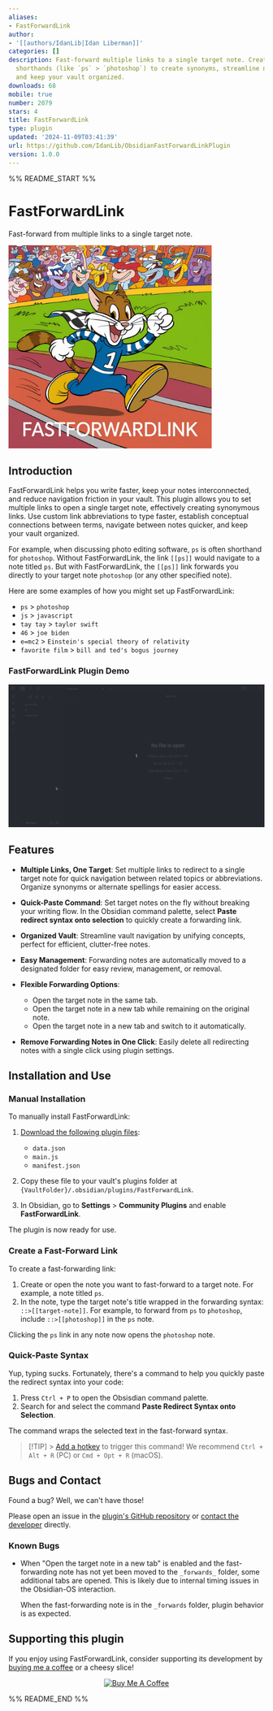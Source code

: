 ```yaml
---
aliases:
- FastForwardLink
author:
- '[[authors/IdanLib|Idan Liberman]]'
categories: []
description: Fast-forward multiple links to a single target note. Create custom link
  shorthands (like `ps` > `photoshop`) to create synonyms, streamline navigation,
  and keep your vault organized.
downloads: 68
mobile: true
number: 2079
stars: 4
title: FastForwardLink
type: plugin
updated: '2024-11-09T03:41:39'
url: https://github.com/IdanLib/ObsidianFastForwardLinkPlugin
version: 1.0.0
---
```


%% README_START %%

# FastForwardLink

Fast-forward from multiple links to a single target note.

 <img src="https://raw.githubusercontent.com/IdanLib/ObsidianFastForwardLinkPlugin/HEAD/fastforwardlink.jpeg" alt="Girl in a jacket" width="400">

## Introduction

FastForwardLink helps you write faster, keep your notes interconnected, and reduce navigation friction in your vault. This plugin allows you to set multiple links to open a single target note, effectively creating synonymous links. Use custom link abbreviations to type faster, establish conceptual connections between terms, navigate between notes quicker, and keep your vault organized.

For example, when discussing photo editing software, `ps` is often shorthand for `photoshop`. Without FastForwardLink, the link `[[ps]]` would navigate to a note titled `ps`. But with FastForwardLink, the `[[ps]]` link forwards you directly to your target note `photoshop` (or any other specified note).

Here are some examples of how you might set up FastForwardLink:

-   `ps` > `photoshop`
-   `js` > `javascript`
-   `tay tay` > `taylor swift`
-   `46` > `joe biden`
-   `e=mc2` > `Einstein's special theory of relativity`
-   `favorite film` > `bill and ted's bogus journey`

### FastForwardLink Plugin Demo

![demo](https://raw.githubusercontent.com/IdanLib/ObsidianFastForwardLinkPlugin/HEAD/plugin_demo.gif)

## Features

-   **Multiple Links, One Target**: Set multiple links to redirect to a single target note for quick navigation between related topics or abbreviations. Organize synonyms or alternate spellings for easier access.

-   **Quick-Paste Command**: Set target notes on the fly without breaking your writing flow. In the Obsidian command palette, select **Paste redirect syntax onto selection** to quickly create a forwarding link.

-   **Organized Vault**: Streamline vault navigation by unifying concepts, perfect for efficient, clutter-free notes.

-   **Easy Management**: Forwarding notes are automatically moved to a designated folder for easy review, management, or removal.

-   **Flexible Forwarding Options**:

    -   Open the target note in the same tab.
    -   Open the target note in a new tab while remaining on the original note.
    -   Open the target note in a new tab and switch to it automatically.

-   **Remove Forwarding Notes in One Click**: Easily delete all redirecting notes with a single click using plugin settings.

## Installation and Use

### Manual Installation

To manually install FastForwardLink:

1. [Download the following plugin files](https://github.com/IdanLib/ObsidianFastForwardLinkPlugin):

    - `data.json`
    - `main.js`
    - `manifest.json`

2. Copy these file to your vault's plugins folder at `{VaultFolder}/.obsidian/plugins/FastForwardLink`.
3. In Obsidian, go to **Settings** > **Community Plugins** and enable **FastForwardLink**.

The plugin is now ready for use.

### Create a Fast-Forward Link

To create a fast-forwarding link:

1. Create or open the note you want to fast-forward to a target note. For example, a note titled `ps`.
2. In the note, type the target note's title wrapped in the forwarding syntax: `::>[[target-note]]`. For example, to forward from `ps` to `photoshop`, include `::>[[photoshop]]` in the `ps` note.

Clicking the `ps` link in any note now opens the `photoshop` note.

### Quick-Paste Syntax

Yup, typing sucks. Fortunately, there's a command to help you quickly paste the redirect syntax into your code:

1. Press `Ctrl + P` to open the Obsisdian command palette.
2. Search for and select the command **Paste Redirect Syntax onto Selection**.

The command wraps the selected text in the fast-forward syntax.

> [!TIP] > [Add a hotkey](https://help.obsidian.md/User+interface/Hotkeys#Setting+hotkeys) to trigger this command! We recommend `Ctrl + Alt + R` (PC) or `Cmd + Opt + R` (macOS).

## Bugs and Contact

Found a bug? Well, we can't have those!

Please open an issue in the [plugin's GitHub repository](https://github.com/IdanLib/ObsidianFastForwardLinkPlugin) or [contact the developer](mailto:idanlib@gmail.com) directly.

### Known Bugs

-   When "Open the target note in a new tab" is enabled and the fast-forwarding note has not yet been moved to the `_forwards_` folder, some additional tabs are opened. This is likely due to internal timing issues in the Obsidian-OS interaction.

    When the fast-forwarding note is in the `_forwards` folder, plugin behavior is as expected.

## Supporting this plugin

If you enjoy using FastForwardLink, consider supporting its development by [buying me a coffee](https://www.buymeacoffee.com/idanlib) or a cheesy slice!

<div style="text-align: center;">
<a href="https://www.buymeacoffee.com/idanlib" target="_blank"><img src="https://cdn.buymeacoffee.com/buttons/v2/default-yellow.png" alt="Buy Me A Coffee" style="height: 60px !important;width: 217px !important;" ></a>
</div>


%% README_END %%